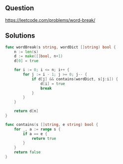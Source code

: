 ## Question

https://leetcode.com/problems/word-break/

## Solutions

```go
func wordBreak(s string, wordDict []string) bool {
	n := len(s)
	d := make([]bool, n+1)
	d[0] = true

	for i := 0; i <= n; i++ {
		for j := i - 1; j >= 0; j-- {
			if d[j] && contains(wordDict, s[j:i]) {
				d[i] = true
				break
			}
		}
	}

	return d[n]
}

func contains(s []string, e string) bool {
	for _, a := range s {
		if a == e {
			return true
		}
	}
	return false
}
```
